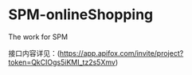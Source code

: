 # SPM-onlineShopping
The work for SPM



接口内容详见：(https://app.apifox.com/invite/project?token=QkCIOgs5iKMI_tz2s5Xmv)
